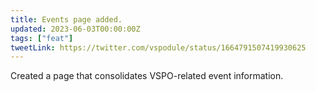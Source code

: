 ```yaml
---
title: Events page added.
updated: 2023-06-03T00:00:00Z
tags: ["feat"]
tweetLink: https://twitter.com/vspodule/status/1664791507419930625
---
```


Created a page that consolidates VSPO-related event information.